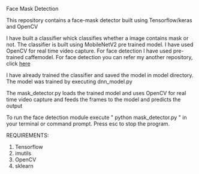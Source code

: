 Face Mask Detection

This repository contains a face-mask detector built using Tensorflow/keras and OpenCV

I have built a classifier whick classifies whether a image contains mask or not. The classifier is built using MobileNetV2 pre trained model. I have used OpenCV for real time video capture. For face detection I have used pre-trained caffemodel. For face detection you can refer my another repository, click [here](https://github.com/nehal2000/face-detection-dnn.git)

I have already trained the classifier and saved the model in model directory. The model was trained by executing dnn_model.py

The mask_detector.py loads the trained model and uses OpenCV for real time video capture and feeds the frames to the model and predicts the output

To run the face detection module execute " python mask_detector.py " in your terminal or command prompt. Press esc to stop the program.

REQUIREMENTS:
1. Tensorflow
2. imutils
3. OpenCV
4. sklearn
